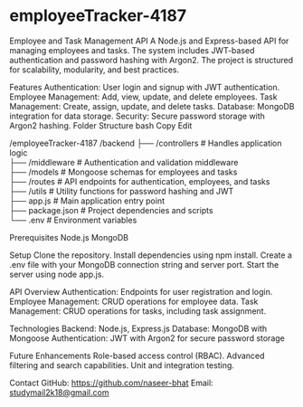 # employeeTracker-4187

Employee and Task Management API
A Node.js and Express-based API for managing employees and tasks. The system includes JWT-based authentication and password hashing with Argon2. The project is structured for scalability, modularity, and best practices.

Features
Authentication: User login and signup with JWT authentication.
Employee Management: Add, view, update, and delete employees.
Task Management: Create, assign, update, and delete tasks.
Database: MongoDB integration for data storage.
Security: Secure password storage with Argon2 hashing.
Folder Structure
bash
Copy
Edit

/employeeTracker-4187
/backend 
├── /controllers          # Handles application logic  
├── /middleware           # Authentication and validation middleware  
├── /models               # Mongoose schemas for employees and tasks  
├── /routes               # API endpoints for authentication, employees, and tasks  
├── /utils                # Utility functions for password hashing and JWT  
├── app.js                # Main application entry point  
├── package.json          # Project dependencies and scripts  
└── .env                  # Environment variables 
 
Prerequisites
Node.js
MongoDB

Setup
Clone the repository.
Install dependencies using npm install.
Create a .env file with your MongoDB connection string and server port.
Start the server using node app.js.


API Overview
Authentication: Endpoints for user registration and login.
Employee Management: CRUD operations for employee data.
Task Management: CRUD operations for tasks, including task assignment.

Technologies
Backend: Node.js, Express.js
Database: MongoDB with Mongoose
Authentication: JWT with Argon2 for secure password storage

Future Enhancements
Role-based access control (RBAC).
Advanced filtering and search capabilities.
Unit and integration testing.

Contact
GitHub: https://github.com/naseer-bhat
Email: studymail2k18@gmail.com
